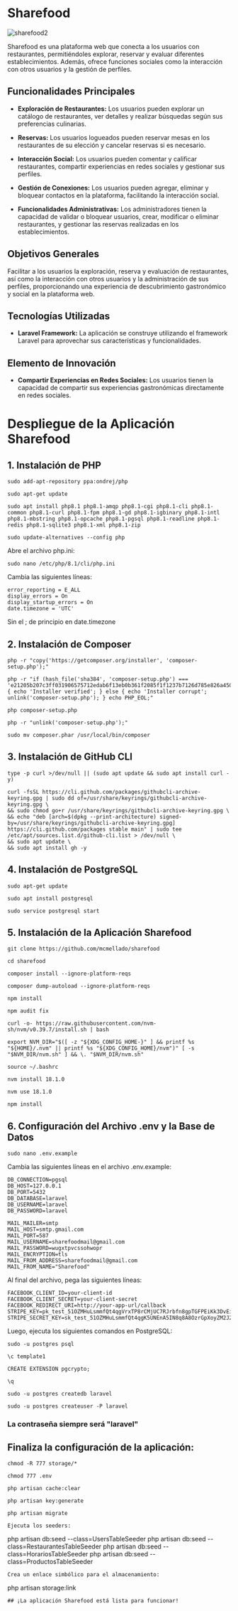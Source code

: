 # Sharefood

![sharefood2](https://github.com/mcmellado/sharefood/assets/113931748/8365c455-48f3-4e28-ac4a-148972599175)



Sharefood es una plataforma web que conecta a los usuarios con restaurantes, permitiéndoles explorar, reservar y evaluar diferentes establecimientos. Además, ofrece funciones sociales como la interacción con otros usuarios y la gestión de perfiles.

## Funcionalidades Principales

- **Exploración de Restaurantes:** Los usuarios pueden explorar un catálogo de restaurantes, ver detalles y realizar búsquedas según sus preferencias culinarias.
  
- **Reservas:** Los usuarios logueados pueden reservar mesas en los restaurantes de su elección y cancelar reservas si es necesario.

- **Interacción Social:** Los usuarios pueden comentar y calificar restaurantes, compartir experiencias en redes sociales y gestionar sus perfiles.

- **Gestión de Conexiones:** Los usuarios pueden agregar, eliminar y bloquear contactos en la plataforma, facilitando la interacción social.

- **Funcionalidades Administrativas:** Los administradores tienen la capacidad de validar o bloquear usuarios, crear, modificar o eliminar restaurantes, y gestionar las reservas realizadas en los establecimientos.

## Objetivos Generales

Facilitar a los usuarios la exploración, reserva y evaluación de restaurantes, así como la interacción con otros usuarios y la administración de sus perfiles, proporcionando una experiencia de descubrimiento gastronómico y social en la plataforma web.

## Tecnologías Utilizadas

- **Laravel Framework:** La aplicación se construye utilizando el framework Laravel para aprovechar sus características y funcionalidades.

## Elemento de Innovación

- **Compartir Experiencias en Redes Sociales:** Los usuarios tienen la capacidad de compartir sus experiencias gastronómicas directamente en redes sociales.

# Despliegue de la Aplicación Sharefood

## 1. Instalación de PHP

```
sudo add-apt-repository ppa:ondrej/php
```

```
sudo apt-get update
```

```
sudo apt install php8.1 php8.1-amqp php8.1-cgi php8.1-cli php8.1-common php8.1-curl php8.1-fpm php8.1-gd php8.1-igbinary php8.1-intl php8.1-mbstring php8.1-opcache php8.1-pgsql php8.1-readline php8.1-redis php8.1-sqlite3 php8.1-xml php8.1-zip
```

``` 
sudo update-alternatives --config php
```

Abre el archivo php.ini:

```
sudo nano /etc/php/8.1/cli/php.ini
```

Cambia las siguientes líneas:

```
error_reporting = E_ALL
display_errors = On
display_startup_errors = On
date.timezone = 'UTC'
```
Sin el ; de principio en date.timezone

## 2. Instalación de Composer

```
php -r "copy('https://getcomposer.org/installer', 'composer-setup.php');"
```
```
php -r "if (hash_file('sha384', 'composer-setup.php') === 'e21205b207c3ff031906575712edab6f13eb0b361f2085f1f1237b7126d785e826a450292b6cfd1d64d92e6563bbde02') { echo 'Installer verified'; } else { echo 'Installer corrupt'; unlink('composer-setup.php'); } echo PHP_EOL;"
```

```
php composer-setup.php
```

```
php -r "unlink('composer-setup.php');"
```

```
sudo mv composer.phar /usr/local/bin/composer
```

## 3. Instalación de GitHub CLI

```
type -p curl >/dev/null || (sudo apt update && sudo apt install curl -y)
```

```
curl -fsSL https://cli.github.com/packages/githubcli-archive-keyring.gpg | sudo dd of=/usr/share/keyrings/githubcli-archive-keyring.gpg \
&& sudo chmod go+r /usr/share/keyrings/githubcli-archive-keyring.gpg \
&& echo "deb [arch=$(dpkg --print-architecture) signed-by=/usr/share/keyrings/githubcli-archive-keyring.gpg] https://cli.github.com/packages stable main" | sudo tee /etc/apt/sources.list.d/github-cli.list > /dev/null \
&& sudo apt update \
&& sudo apt install gh -y
```


## 4. Instalación de PostgreSQL

```
sudo apt-get update
```
```
sudo apt install postgresql
```
```
sudo service postgresql start
```

## 5. Instalación de la Aplicación Sharefood

```
git clone https://github.com/mcmellado/sharefood
```

```
cd sharefood
```

```
composer install --ignore-platform-reqs
```

```
composer dump-autoload --ignore-platform-reqs
```

```
npm install
```

```
npm audit fix
```

```
curl -o- https://raw.githubusercontent.com/nvm-sh/nvm/v0.39.7/install.sh | bash
```

```
export NVM_DIR="$([ -z "${XDG_CONFIG_HOME-}" ] && printf %s "${HOME}/.nvm" || printf %s "${XDG_CONFIG_HOME}/nvm")" [ -s "$NVM_DIR/nvm.sh" ] && \. "$NVM_DIR/nvm.sh"
```

```
source ~/.bashrc
```

```
nvm install 18.1.0
```

```
nvm use 18.1.0
```

```
npm install
```

## 6. Configuración del Archivo .env y la Base de Datos

```
sudo nano .env.example
```

Cambia las siguientes líneas en el archivo .env.example:

```
DB_CONNECTION=pgsql 
DB_HOST=127.0.0.1
DB_PORT=5432
DB_DATABASE=laravel
DB_USERNAME=laravel
DB_PASSWORD=laravel

MAIL_MAILER=smtp
MAIL_HOST=smtp.gmail.com
MAIL_PORT=587
MAIL_USERNAME=sharefoodmail@gmail.com
MAIL_PASSWORD=wugxtpvcssohwopr
MAIL_ENCRYPTION=tls
MAIL_FROM_ADDRESS=sharefoodmail@gmail.com
MAIL_FROM_NAME="Sharefood"
```
Al final del archivo, pega las siguientes líneas:

```
FACEBOOK_CLIENT_ID=your-client-id
FACEBOOK_CLIENT_SECRET=your-client-secret
FACEBOOK_REDIRECT_URI=http://your-app-url/callback
STRIPE_KEY=pk_test_51OZMHuLsmmfQt4qgVrxTP8rCMjUC7RJrbfn8gpTGFPEiKk3DvEiYP2P1d3zi9UvKHqk3RSOZUqbEj58zljDil8Zy00cF1bt58j
STRIPE_SECRET_KEY=sk_test_51OZMHuLsmmfQt4qgK5UNEnA5IN8q8A8OzrGpXoyZM2J2kfAnz2vQva8UViNf3rRAyp70jqPvedNRv9kfvJZLxLpc00FcnCQy7t
```

Luego, ejecuta los siguientes comandos en PostgreSQL:

```
sudo -u postgres psql
```

```
\c template1
```

```
CREATE EXTENSION pgcrypto;
```

```
\q
```

```
sudo -u postgres createdb laravel
```

```
sudo -u postgres createuser -P laravel
```

### La contraseña siempre será "laravel"

## Finaliza la configuración de la aplicación:

```
chmod -R 777 storage/*
```

```
chmod 777 .env
```
```
php artisan cache:clear
```

```
php artisan key:generate
```

```
php artisan migrate
```

```
Ejecuta los seeders:
```
php artisan db:seed --class=UsersTableSeeder
php artisan db:seed --class=RestaurantesTableSeeder
php artisan db:seed --class=HorariosTableSeeder
php artisan db:seed --class=ProductosTableSeeder
```
Crea un enlace simbólico para el almacenamiento:
```
php artisan storage:link
```
## ¡La aplicación Sharefood está lista para funcionar!


